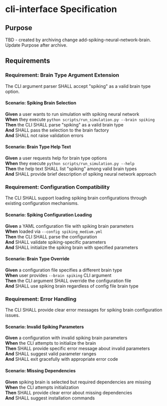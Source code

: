 # cli-interface Specification

## Purpose
TBD - created by archiving change add-spiking-neural-network-brain. Update Purpose after archive.
## Requirements
### Requirement: Brain Type Argument Extension
The CLI argument parser SHALL accept "spiking" as a valid brain type option.

#### Scenario: Spiking Brain Selection
**Given** a user wants to run simulation with spiking neural network  
**When** they execute `python scripts/run_simulation.py --brain spiking`  
**Then** the CLI SHALL parse "spiking" as a valid brain type  
**And** SHALL pass the selection to the brain factory  
**And** SHALL not raise validation errors  

#### Scenario: Brain Type Help Text
**Given** a user requests help for brain type options  
**When** they execute `python scripts/run_simulation.py --help`  
**Then** the help text SHALL list "spiking" among valid brain types  
**And** SHALL provide brief description of spiking neural network approach

### Requirement: Configuration Compatibility
The CLI SHALL support loading spiking brain configurations through existing configuration mechanisms.

#### Scenario: Spiking Configuration Loading
**Given** a YAML configuration file with spiking brain parameters  
**When** loaded via `--config spiking_medium.yml`  
**Then** the CLI SHALL parse the configuration  
**And** SHALL validate spiking-specific parameters  
**And** SHALL initialize the spiking brain with specified parameters  

#### Scenario: Brain Type Override
**Given** a configuration file specifies a different brain type  
**When** user provides `--brain spiking` CLI argument  
**Then** the CLI argument SHALL override the configuration file  
**And** SHALL use spiking brain regardless of config file brain type

### Requirement: Error Handling
The CLI SHALL provide clear error messages for spiking brain configuration issues.

#### Scenario: Invalid Spiking Parameters
**Given** a configuration with invalid spiking brain parameters  
**When** the CLI attempts to initialize the brain  
**Then** SHALL provide specific error message about invalid parameters  
**And** SHALL suggest valid parameter ranges  
**And** SHALL exit gracefully with appropriate error code  

#### Scenario: Missing Dependencies
**Given** spiking brain is selected but required dependencies are missing  
**When** the CLI attempts initialization  
**Then** SHALL provide clear error about missing dependencies  
**And** SHALL suggest installation commands
